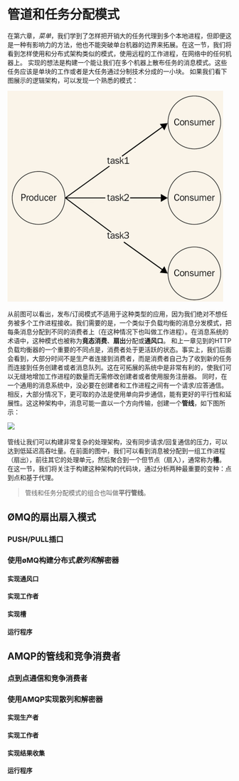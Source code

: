 # 管道和任务分配模式
在第六章，*菜单*，我们学到了怎样把开销大的任务代理到多个本地进程，但即便这是一种有影响力的方法，他也不能突破单台机器的边界来拓展。在这一节，我们将看到怎样使用和分布式架构类似的模式，使用远程的工作进程，在网络中的任何机器上。
实现的想法是构建一个能让我们在多个机器上散布任务的消息模式。这些任务应该是单块的工作或者是大任务通过分制技术分成的一小块。
如果我们看下图展示的逻辑架构，可以发现一个熟悉的模式：

![](../images/task_distribution.png)

从前图可以看出，发布/订阅模式不适用于这种类型的应用，因为我们绝对不想任务被多个工作进程接收。我们需要的是，一个类似于负载均衡的消息分发模式，把每条消息分配到不同的消费者上（在这种情况下也叫做工作进程）。在消息系统的术语中，这种模式也被称为**竟态消费**、**扇出**分配或**通风口**。
和上一章见到的HTTP负载均衡器的一个重要的不同点是，消费者处于更活跃的状态。事实上，我们后面会看到，大部分时间不是生产者连接到消费者，而是消费者自己为了收到新的任务而连接到任务创建者或者消息队列。这在可拓展的系统中是非常有利的，使我们可以无缝地增加工作进程的数量而无需修改创建者或者使用服务注册器。
同时，在一个通用的消息系统中，没必要在创建者和工作进程之间有一个请求/应答通信。相反，大部分情况下，更可取的办法是使用单向异步通信，能有更好的平行性和延展性。这这种架构中，消息可能一直以一个方向传输，创建一个**管线**，如下图所示：

![](../images/pipeline_fanin_fanout.png)

管线让我们可以构建非常复杂的处理架构，没有同步请求/回复通信的压力，可以达到低延迟高吞吐量。在前面的图中，我们可以看到消息被分配到一组工作进程（扇出），前往其它的处理单元，然后聚合到一个但节点（扇入），通常称为**槽**。
在这一节，我们将关注于构建这种架构的代码块，通过分析两种最重要的变种：点到点和基于代理。

> 管线和任务分配模式的组合也叫做**平行管线**。

## ØMQ的扇出扇入模式
### PUSH/PULL插口
### 使用øMQ构建分布式*散列和*解密器
#### 实现通风口
#### 实现工作者
#### 实现槽
#### 运行程序
## AMQP的管线和竞争消费者
### 点到点通信和竞争消费者
### 使用AMQP实现散列和解密器
#### 实现生产者
#### 实现工作者
#### 实现结果收集
#### 运行程序


